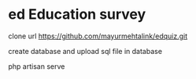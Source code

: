 # ed Education survey

clone url  https://github.com/mayurmehtalink/edquiz.git

create database and  upload sql file in database

php artisan serve
